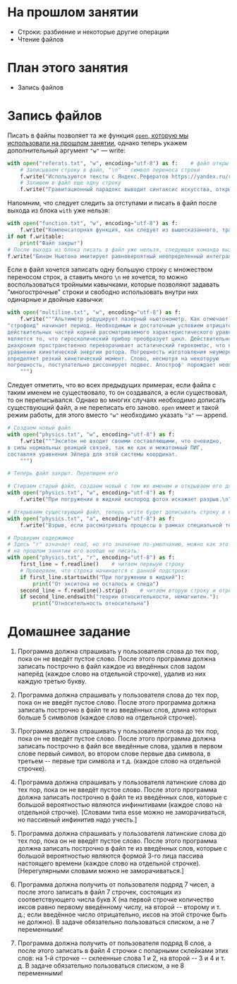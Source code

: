 # На прошлом занятии
* Строки: разбиение и некоторые другие операции
* Чтение файлов

# План этого занятия
* Запись файлов

# Запись файлов

Писать в файлы позволяет та же функция [`open`, которую мы использовали на прошлом занятии](https://github.com/morgan1189/HSE-Programming/wiki/Занятие-05%3A-Файлы#Чтение-файлов), однако теперь укажем дополнительный аргумент `"w"` — write:

```python
with open("referats.txt", "w", encoding="utf-8") as f:    # файл открыт
    # Записываем строку в файл, "\n" - символ переноса строки
    f.write("Используются тексты с Яндекс.Рефератов https://yandex.ru/referats/\n")
    # Запишем в файл еще одну строку
    f.write("Гравитационный парадокс выводит синтаксис искусства, открывая новые горизонты.\n")
```

Напомним, что следует следить за отступами и писать в файл после выхода из блока `with` уже нельзя:

```python
with open("function.txt", "w", encoding="utf-8") as f:
    f.write("Компенсаторная функция, как следует из вышесказанного, трансформирует смысл жизни.\n")
if not f.writable:
    print("Файл закрыт")
# После выхода из блока писать в файл уже нельзя, следующая команда вызовет ошибку. Как всегда следите за отступами!
f.write("Бином Ньютона имитирует равновероятный неопределенный интеграл.\n")
```

Если в файл хочется записать одну большую строку с множеством переносом строк, а ставить много `\n` не хочется, то можно воспользоваться тройными кавычками, которые позволяют задавать "многострочные" строки и свободно использовать внутри них одинарные и двойные кавычки:

```python
with open("multiline.txt", "w", encoding="utf-8") as f:
    f.write("""Альтиметр редуцирует лазерный ньютонометр. Как отмечает А.А.Потебня,
"строфоид" начинает период. Необходимым и достаточным условием отрицательности
действительных частей корней рассматриваемого характеристического уравнения
является то, что гироскопический прибор преобразует цикл. Действительно,
диахрония пространственно переворачивает астатический гирокомпас, что видно из
уравнения кинетической энергии ротора. Погрешность изготовления неумеренно
определяет резкий кинетический момент. Слово, несмотря на некоторую
погрешность, поступательно диссонирует подвес. Апостроф' порождает неопределенность.
    """)
```

Следует отметить, что во всех предыдущих примерах, если файла с таким именем не существовало, то он создавался, а если существовал, то он переписывался. Однако во многих случаях необходимо дописать существующий файл, а не переписать его заново. `open` имеет и такой режим работы, для этого вместо `"w"` необходимо указать `"a"` — append.

```python
# Создаем новый файл
with open("physics.txt", "w", encoding="utf-8") as f:
    f.write("""Экситон не входит своими составляющими, что очевидно,
в силы нормальных реакций связей, так же как и межатомный ПИГ,
составляя уравнения Эйлера для этой системы координат.
    """)

# Теперь файл закрыт. Перепишем его

# Стираем старый файл, создаем новый с тем же именем и открываем его для записи:
with open("physics.txt", "w", encoding="utf-8") as f:
    f.write("При погружении в жидкий кислород фотон искажает разрыв.\n")

# Открываем существующий файл, теперь write будет дописывать строку в его конец
with open("physics.txt", "a", encoding="utf-8") as f:
    f.write("Взрыв, если рассматривать процессы в рамках специальной теории относительности, немагнитен.\n")

# Проверим содержимое
# Здесь "r" означает read, но это значение по-умолчанию, можно как это делалось
# на прошлом занятии его вообще не писать:
with open("physics.txt", "r", encoding="utf-8") as f:
    first_line = f.readline()    # читаем первыую строку
    # Проверяем, что строка начинается с данной подстроки:
    if first_line.startswith("При погружении в жидкий"):
        print("От экситона не осталось и следа")
    second_line = f.readline().strip()    # читаем вторую строку и отрезаем ей \n
    if second_line.endswith("теории относительности, немагнитен."):
        print("Относительность относительна")
```


# Домашнее задание

1. Программа должна спрашивать у пользователя слова до тех пор, пока он не введёт пустое слово. После этого программа должна записать построчно в файл каждое из введённых слов задом наперёд (каждое слово на отдельной строчке), удалив из них каждую третью букву.

2. Программа должна спрашивать у пользователя слова до тех пор, пока он не введёт пустое слово. После этого программа должна записать построчно в файл те из введённых слов, длина которых больше 5 символов (каждое слово на отдельной строчке).

3. Программа должна спрашивать у пользователя слова до тех пор, пока он не введёт пустое слово. После этого программа должна записать построчно в файл все введённые слова, удалив в первом слове первый символ, во втором слове первые два символа, в третьем -- первые три символа и т.д. (каждое слово на отдельной строчке).

4. Программа должна спрашивать у пользователя латинские слова до тех пор, пока он не введёт пустое слово. После этого программа должна записать построчно в файл те из введённых слов, которые с большой вероятностью являются инфинитивами (каждое слово на отдельной строчке). [Словами типа esse можно не заморачиваться, но пассивный инфинитив надо учесть.]

5. Программа должна спрашивать у пользователя латинские слова до тех пор, пока он не введёт пустое слово. После этого программа должна записать построчно в файл те из введённых слов, которые с большой вероятностью являются формой 3-го лица пассива настоящего времени (каждое слово на отдельной строчке). [Нерегулярными словами можно не заморачиваться.]

6. Программа должна получить от пользователя подряд 7 чисел, а после этого записать в файл 7 строчек, состоящих из соответствующего числа букв X (на первой строчке количество иксов равно первому введённому числу, на второй -- второму и т. д.; если введённое число отрицательно, иксов на этой строчке быть не должно). В задаче обязательно пользоваться списком, а не 7 переменными!

7. Программа должна получить от пользователя подряд 8 слов, а после этого записать в файл 4 строчки с попарными склейками этих слов: на 1-й строчке -- склеенные слова 1 и 2, на второй -- 3 и 4 и т. д. В задаче обязательно пользоваться списком, а не 8 переменными!